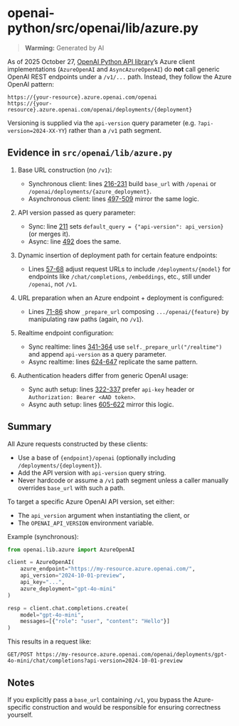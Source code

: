 # openai-python/src/openai/lib/azure.py

> **Warming:** Generated by AI

As of 2025 October 27, [OpenAI Python API library](https://github.com/openai/openai-python)’s Azure client implementations (`AzureOpenAI` and `AsyncAzureOpenAI`) do **not** call generic OpenAI REST endpoints under a `/v1/...` path. Instead, they follow the Azure OpenAI pattern:

```
https://{your-resource}.azure.openai.com/openai
https://{your-resource}.azure.openai.com/openai/deployments/{deployment}
```

Versioning is supplied via the `api-version` query parameter (e.g. `?api-version=2024-XX-YY`) rather than a `/v1` path segment.

## Evidence in `src/openai/lib/azure.py`

1. Base URL construction (no `/v1`):
   - Synchronous client: lines [216-231](https://github.com/openai/openai-python/blob/4e8856576211064b09c0cc4a1ed35b82b169abe2/src/openai/lib/azure.py#L216-L231) build `base_url` with `/openai` or `/openai/deployments/{azure_deployment}`.
   - Asynchronous client: lines [497-509](https://github.com/openai/openai-python/blob/4e8856576211064b09c0cc4a1ed35b82b169abe2/src/openai/lib/azure.py#L497-L509) mirror the same logic.

2. API version passed as query parameter:
   - Sync: line [211](https://github.com/openai/openai-python/blob/4e8856576211064b09c0cc4a1ed35b82b169abe2/src/openai/lib/azure.py#L211) sets `default_query = {"api-version": api_version}` (or merges it).
   - Async: line [492](https://github.com/openai/openai-python/blob/4e8856576211064b09c0cc4a1ed35b82b169abe2/src/openai/lib/azure.py#L492) does the same.

3. Dynamic insertion of deployment path for certain feature endpoints:
   - Lines [57-68](https://github.com/openai/openai-python/blob/4e8856576211064b09c0cc4a1ed35b82b169abe2/src/openai/lib/azure.py#L57-L68) adjust request URLs to include `/deployments/{model}` for endpoints like `/chat/completions`, `/embeddings`, etc., still under `/openai`, not `/v1`.

4. URL preparation when an Azure endpoint + deployment is configured:
   - Lines [71-86](https://github.com/openai/openai-python/blob/4e8856576211064b09c0cc4a1ed35b82b169abe2/src/openai/lib/azure.py#L71-L86) show `_prepare_url` composing `.../openai/{feature}` by manipulating raw paths (again, no `/v1`).

5. Realtime endpoint configuration:
   - Sync realtime: lines [341-364](https://github.com/openai/openai-python/blob/4e8856576211064b09c0cc4a1ed35b82b169abe2/src/openai/lib/azure.py#L341-364) use `self._prepare_url("/realtime")` and append `api-version` as a query parameter.
   - Async realtime: lines [624-647](https://github.com/openai/openai-python/blob/4e8856576211064b09c0cc4a1ed35b82b169abe2/src/openai/lib/azure.py#L624-647) replicate the same pattern.

6. Authentication headers differ from generic OpenAI usage:
   - Sync auth setup: lines [322-337](https://github.com/openai/openai-python/blob/4e8856576211064b09c0cc4a1ed35b82b169abe2/src/openai/lib/azure.py#L322-337) prefer `api-key` header or `Authorization: Bearer <AAD token>`.
   - Async auth setup: lines [605-622](https://github.com/openai/openai-python/blob/4e8856576211064b09c0cc4a1ed35b82b169abe2/src/openai/lib/azure.py#L605-622) mirror this logic.

## Summary

All Azure requests constructed by these clients:
- Use a base of `{endpoint}/openai` (optionally including `/deployments/{deployment}`).
- Add the API version with `api-version` query string.
- Never hardcode or assume a `/v1` path segment unless a caller manually overrides `base_url` with such a path.

To target a specific Azure OpenAI API version, set either:
- The `api_version` argument when instantiating the client, or
- The `OPENAI_API_VERSION` environment variable.

Example (synchronous):

```python
from openai.lib.azure import AzureOpenAI

client = AzureOpenAI(
    azure_endpoint="https://my-resource.azure.openai.com/",
    api_version="2024-10-01-preview",
    api_key="...",
    azure_deployment="gpt-4o-mini"
)

resp = client.chat.completions.create(
    model="gpt-4o-mini",
    messages=[{"role": "user", "content": "Hello"}]
)
```

This results in a request like:
```
GET/POST https://my-resource.azure.openai.com/openai/deployments/gpt-4o-mini/chat/completions?api-version=2024-10-01-preview
```

## Notes

If you explicitly pass a `base_url` containing `/v1`, you bypass the Azure-specific construction and would be responsible for ensuring correctness yourself.
